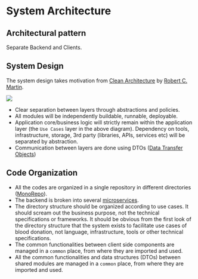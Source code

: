 # System Architecture

## Architectural pattern
Separate Backend and Clients.

## System Design
The system design takes motivation from [Clean Architecture](https://blog.cleancoder.com/uncle-bob/2012/08/13/the-clean-architecture.html) by [Robert C. Martin](https://en.wikipedia.org/wiki/Robert_C._Martin).

<img src="https://blog.cleancoder.com/uncle-bob/images/2012-08-13-the-clean-architecture/CleanArchitecture.jpg">

<br/>

- Clear separation between layers through abstractions and policies.
- All modules will be independently buildable, runnable, deployable.
- Application core/business logic will strictly remain within the application layer (the `Use Cases` layer in the above diagram). Dependency on tools, infrastructure, storage, 3rd party (libraries, APIs, services etc) will be separated by abstraction.
- Communication between layers are done using DTOs ([Data Transfer Objects](https://en.wikipedia.org/wiki/Data_transfer_object))

## Code Organization
- All the codes are organized in a single repository in different directories ([MonoRepo](https://en.wikipedia.org/wiki/Monorepo)). 
- The backend is broken into several [microservices](https://en.wikipedia.org/wiki/Microservices).
- The directory structure should be organized according to use cases. It should scream out the business purpose, not the technical specifications or frameworks. It should be obvious from the first look of the directory structure that the system exists to facilitate use cases of blood donation, not language, infrastructure, tools or other technical specifications. 
- The common functionalities between client side components are managed in a `common` place, from where they are imported and used.
- All the common functionalities and data structures (DTOs) between shared modules are managed in a `common` place, from where they are imported and used.
